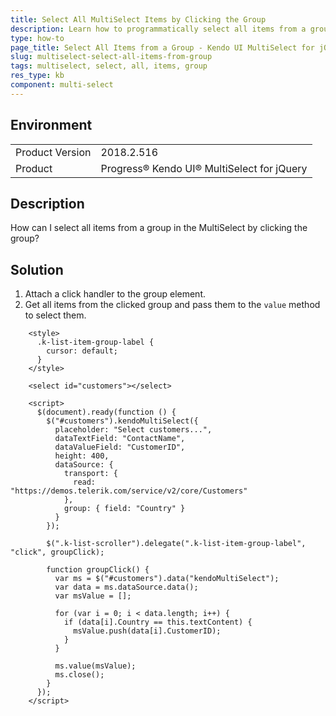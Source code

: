 ```yaml
---
title: Select All MultiSelect Items by Clicking the Group
description: Learn how to programmatically select all items from a group in the Kendo UI MultiSelect.
type: how-to
page_title: Select All Items from a Group - Kendo UI MultiSelect for jQuery
slug: multiselect-select-all-items-from-group
tags: multiselect, select, all, items, group
res_type: kb
component: multi-select
---
```


## Environment

<table>
	<tr>
		<td>Product Version</td>
		<td>2018.2.516</td>
	</tr>
	<tr>
		<td>Product</td>
		<td>Progress® Kendo UI® MultiSelect for jQuery</td>
	</tr>
</table>

## Description

How can I select all items from a group in the MultiSelect by clicking the group?

## Solution

1. Attach a click handler to the group element.
1. Get all items from the clicked group and pass them to the `value` method to select them.

```dojo
    <style>
      .k-list-item-group-label {
        cursor: default;
      }
    </style>

    <select id="customers"></select>

    <script>
      $(document).ready(function () {
        $("#customers").kendoMultiSelect({
          placeholder: "Select customers...",
          dataTextField: "ContactName",
          dataValueField: "CustomerID",
          height: 400,
          dataSource: {
            transport: {
              read: "https://demos.telerik.com/service/v2/core/Customers"
            },
            group: { field: "Country" }
          }
        });

        $(".k-list-scroller").delegate(".k-list-item-group-label", "click", groupClick);

        function groupClick() {
          var ms = $("#customers").data("kendoMultiSelect");
          var data = ms.dataSource.data();
          var msValue = [];

          for (var i = 0; i < data.length; i++) {
            if (data[i].Country == this.textContent) {
              msValue.push(data[i].CustomerID);
            }
          }

          ms.value(msValue);
          ms.close();
        }
      });
    </script>
```

